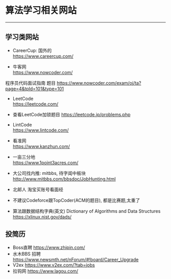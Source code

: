 # 算法学习相关网站

---
## 学习类网站

- CareerCup: 国外的  
https://www.careercup.com/
  
- 牛客网  
https://www.nowcoder.com/

程序员代码面试指南 题目
https://www.nowcoder.com/exam/oj/ta?page=4&tpId=101&type=101

- LeetCode  
https://leetcode.com/

- 查看LeetCode加锁题目
https://leetcode.jp/problems.php

- LintCode   
https://www.lintcode.com/

- 看准网  
https://www.kanzhun.com/

- 一亩三分地  
https://www.1point3acres.com/

- 大公司找内推: mitbbs, 待字闺中板块  
http://www.mitbbs.com/bbsdoc/JobHunting.html

- 北邮人  淘宝买账号看面经

* 不建议Codeforce跟TopCoder(ACM的题目), 都是比赛题,太重了

- 算法跟数据结构字典(英文)
   Dictionary of Algorithms and Data Structures  
   https://xlinux.nist.gov/dads/
   
   
## 投简历
- Boss直聘 https://www.zhipin.com/  
- 水木BBS 招聘 https://www.newsmth.net/nForum/#!board/Career_Upgrade  
- V2ex  https://www.v2ex.com/?tab=jobs  
- 拉钩网 https://www.lagou.com/  


